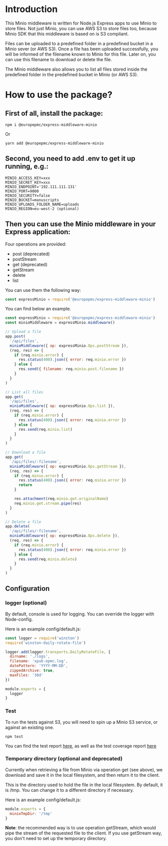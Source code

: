 # Introduction

This Minio middleware is written for Node.js Express apps to use Minio to store files. Not just Minio, you can use AWS S3 to store files too, because Minio SDK that this middleware is based on is S3 compliant.

Files can be uploaded to a predefined folder in a predefined bucket in a Minio sever (or AWS S3). Once a file has been uploaded successfully, you will be informed of the filename known to Minio for this file. Later on, you can use this filename to download or delete the file.

The Minio middleware also allows you to list all files stored inside the predefined folder in the predefined bucket in Minio (or AWS S3).

# How to use the package?

## First of all, install the package:

```shell
npm i @europepmc/express-middleware-minio
```

Or

```shell
yarn add @europepmc/express-middleware-minio
```

## Second, you need to add .env to get it up running, e.g.:

```shell
MINIO_ACCESS_KEY=xxx
MINIO_SECRET_KEY=xxx
MINIO_ENDPOINT='192.111.111.131'
MINIO_PORT=9000
MINIO_SECURITY=false
MINIO_BUCKET=manuscripts
MINIO_UPLOADS_FOLDER_NAME=uploads
MINIO_REGION=eu-west-2 (optional)
```

## Then you can use the Minio middleware in your Express application:

Four operations are provided:

- post (deprecated)
- postStream
- get (deprecated)
- getStream
- delete
- list

You can use them the following way:

```javascript
const expressMinio = require('@europepmc/express-middleware-minio')
```

You can find below an example.

```javascript
const expressMinio = require('@europepmc/express-middleware-minio')
const minioMiddleware = expressMinio.middleware()

// Upload a file
app.post(
  '/api/files',
  minioMiddleware({ op: expressMinio.Ops.postStream }),
  (req, res) => {
    if (req.minio.error) {
      res.status(400).json({ error: req.minio.error })
    } else {
      res.send({ filename: req.minio.post.filename })
    }
  }
)

// List all files
app.get(
  '/api/files',
  minioMiddleware({ op: expressMinio.Ops.list }),
  (req, res) => {
    if (req.minio.error) {
      res.status(400).json({ error: req.minio.error })
    } else {
      res.send(req.minio.list)
    }
  }
)

// Download a file
app.get(
  `/api/files/:filename`,
  minioMiddleware({ op: expressMinio.Ops.getStream }),
  (req, res) => {
    if (req.minio.error) {
      res.status(400).json({ error: req.minio.error })
      return
    }

    res.attachment(req.minio.get.originalName)
    req.minio.get.stream.pipe(res)
  }
)

// Delete a file
app.delete(
  '/api/files/:filename',
  minioMiddleware({ op: expressMinio.Ops.delete }),
  (req, res) => {
    if (req.minio.error) {
      res.status(400).json({ error: req.minio.error })
    } else {
      res.send(req.minio.delete)
    }
  }
)
```

## Configuration

### logger (optional)

By default, console is used for logging. You can override the logger with Node-config.

Here is an example config/default.js:

```javascript
const logger = require('winston')
require('winston-daily-rotate-file')

logger.add(logger.transports.DailyRotateFile, {
  dirname: './logs',
  filename: 'xpub-epmc.log',
  datePattern: 'YYYY-MM-DD',
  zippedArchive: true,
  maxFiles: '30d'
})

module.exports = {
  logger
}
```

### Test

To run the tests against S3, you will need to spin up a Minio S3 service, or against an existing one.

```
npm test
```

You can find the test report [here](https://europepmc.github.io/express-middleware-minio/test-report.html), as well as the test coverage report [here](https://europepmc.github.io/express-middleware-minio/coverage/index.html)

### Temporary directory (optional and deprecated)

Currently when retrieving a file from Minio via operation get (see above), we download and save it in the local filesystem, and then return it to the client.

This is the directory used to hold the file in the local filesystem. By default, it is /tmp. You can change it to a different directory if necessary.

Here is an example config/default.js:

```javascript
module.exports = {
  minioTmpDir: '/tmp'
}
```

**Note**: the recommended way is to use operation getStream, which would pipe the stream of the requested file to the client. If you use getStream way, you don't need to set up the temporary directory.
